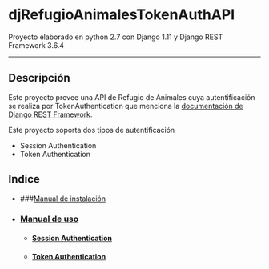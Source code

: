 # djRefugioAnimalesTokenAuthAPI

Proyecto elaborado en python 2.7 con Django 1.11 y Django REST Framework 3.6.4 

---
## Descripción
Este proyecto provee una API de Refugio de Animales cuya autentificación se realiza por TokenAuthentication que menciona la [documentación de Django REST Framework]().

Este proyecto soporta dos tipos de autentificación
  - Session Authentication
  - Token Authentication
  

## Indice
 - ###[Manual de instalación](./docs/instalation.md)
 - ### [Manual de uso](./docs/usage.md)
   - #### [Session Authentication](./docs/usage.md#session-authentication)
   - #### [Token Authentication](./docs/usage.md#token-authentication)
